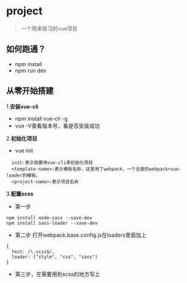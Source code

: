 # project

> 一个用来练习的vue项目

## 如何跑通？
- npm install 
- npm run dev

## 从零开始搭建
1.**安装vue-cli**
- npm install vue-cli -g
- vue -V查看版本号，看是否安装成功

2.**初始化项目**
- vue init <template-name> <project-name>
```
  init:表示我要用vue-cli来初始化项目
  <template-name>:表示模板名称，这里用了webpack，一个全面的webpack+vue-loader的模板。
  <project-name>:表示项目名称
```

3.**配置scss**
- 第一步
```
npm install node-sass --save-dev
npm install sass-loader --save-dev
```
- 第二步 打开webpack.base.config.js在loaders里面加上
```
{
  test: /\.scss$/,
  loader: ["style", "css", "sass"]
}
```
- 第三步，在需要用到scss的地方写上